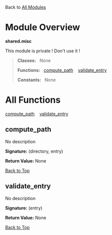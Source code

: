 Back to [All Modules](https://github.com/pyrustic/shared/blob/master/docs/modules/README.md#readme)

# Module Overview

**shared.misc**
 
This module is private ! Don't use it !

> **Classes:** &nbsp; None
>
> **Functions:** &nbsp; [compute\_path](#compute_path) &nbsp;&nbsp; [validate\_entry](#validate_entry)
>
> **Constants:** &nbsp; None

# All Functions
[compute\_path](#compute_path) &nbsp;&nbsp; [validate\_entry](#validate_entry)

## compute\_path
No description



**Signature:** (directory, entry)





**Return Value:** None

[Back to Top](#module-overview)


## validate\_entry
No description



**Signature:** (entry)





**Return Value:** None

[Back to Top](#module-overview)



